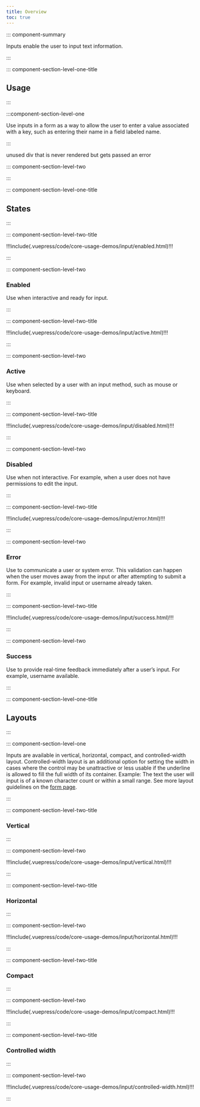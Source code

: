 ```yaml
---
title: Overview
toc: true
---
```


::: component-summary

Inputs enable the user to input text information.

:::

::: component-section-level-one-title

## Usage

:::

:::component-section-level-one

Use inputs in a form as a way to allow the user to enter a value associated with a key, such as entering their name in a field labeled name.

:::

<doc-pinbox-vs>
  <div>unused div that is never rendered but gets passed an error</div>
  <template #left>
    !!!include(.vuepress/code/core-usage-demos/datalist/basic.html)!!!

  Use a datalist:

  - When the user needs to choose from a long list of items to be filtered before selection
  - When there are pre-defined options but the user needs the ability to input a custom calue
  - With more than 13 options

  </template>
  <template #right>
  !!!include(.vuepress/code/core-usage-demos/select/basic.html)!!!

  Use a select:

  - When a custom input value is not allowed
  - With 3-13 options

  </template>
</doc-pinbox-vs>

::: component-section-level-two

:::

::: component-section-level-one-title

## States

:::

<div class="component-section-horizontal" cds-layout="m-t:md">

::: component-section-level-two-title

<div>
!!!include(.vuepress/code/core-usage-demos/input/enabled.html)!!!
</div>

:::

::: component-section-level-two

### Enabled

Use when interactive and ready for input.

:::

</div>

<div class="component-section-horizontal" cds-layout="m-t:md">

::: component-section-level-two-title

<div>
!!!include(.vuepress/code/core-usage-demos/input/active.html)!!!
</div>

:::

::: component-section-level-two

### Active

Use when selected by a user with an input method, such as mouse or keyboard.

:::

</div>

<div class="component-section-horizontal" cds-layout="m-t:md">

::: component-section-level-two-title

<div>
!!!include(.vuepress/code/core-usage-demos/input/disabled.html)!!!
</div>

:::

::: component-section-level-two

### Disabled

Use when not interactive. For example, when a user does not have permissions to edit the input.

:::

</div>

<div class="component-section-horizontal" cds-layout="m-t:md">

::: component-section-level-two-title

<div>
!!!include(.vuepress/code/core-usage-demos/input/error.html)!!!
</div>

:::

::: component-section-level-two

### Error

Use to communicate a user or system error. This validation can happen when the user moves away from the input or after attempting to submit a form. For example, invalid input or username already taken.

:::

</div>

<div class="component-section-horizontal" cds-layout="m-t:md">

::: component-section-level-two-title

<div>
!!!include(.vuepress/code/core-usage-demos/input/success.html)!!!
</div>

:::

::: component-section-level-two

### Success

Use to provide real-time feedback immediately after a user’s input. For example, username available.

:::

</div>

::: component-section-level-one-title

## Layouts

:::

::: component-section-level-one

Inputs are available in vertical, horizontal, compact, and controlled-width layout. Controlled-width layout is an additional option for setting the width in cases where the control may be unattractive or less usable if the underline is allowed to fill the full width of its container. Example: The text the user will input is of a known character count or within a small range. See more layout guidelines on the [form page](/core-components/form/).

:::

<div class="component-section-horizontal" cds-layout="m-t:md">

::: component-section-level-two-title

### Vertical

:::

::: component-section-level-two

<div>
!!!include(.vuepress/code/core-usage-demos/input/vertical.html)!!!
</div>

:::

</div>

<div class="component-section-horizontal" cds-layout="m-t:md">

::: component-section-level-two-title

### Horizontal

:::

::: component-section-level-two

<div>
!!!include(.vuepress/code/core-usage-demos/input/horizontal.html)!!!
</div>

:::

</div>

<div class="component-section-horizontal" cds-layout="m-t:md">

::: component-section-level-two-title

### Compact

:::

::: component-section-level-two

<div>
!!!include(.vuepress/code/core-usage-demos/input/compact.html)!!!
</div>

:::

</div>

<div class="component-section-horizontal" cds-layout="m-t:md">

::: component-section-level-two-title

### Controlled width

:::

::: component-section-level-two

<div>
!!!include(.vuepress/code/core-usage-demos/input/controlled-width.html)!!!
</div>

:::

</div>

